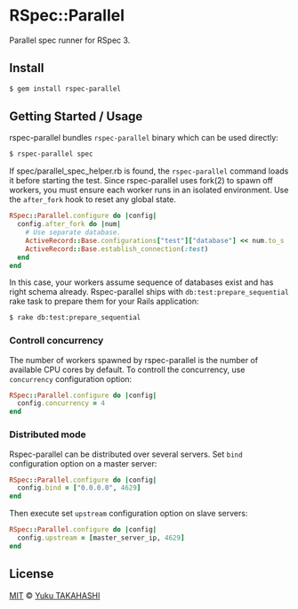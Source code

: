 # RSpec::Parallel

Parallel spec runner for RSpec 3.

## Install

```sh
$ gem install rspec-parallel
```

## Getting Started / Usage

rspec-parallel bundles `rspec-parallel` binary which can be used directly:

```sh
$ rspec-parallel spec
```

If spec/parallel_spec_helper.rb is found, the `rspec-parallel` command loads it before starting the test. Since rspec-parallel uses fork(2) to spawn off workers, you must ensure each worker runs in an isolated environment. Use the `after_fork` hook to reset any global state.

```ruby
RSpec::Parallel.configure do |config|
  config.after_fork do |num|
    # Use separate database.
    ActiveRecord::Base.configurations["test"]["database"] << num.to_s
    ActiveRecord::Base.establish_connection(:test)
  end
end
```

In this case, your workers assume sequence of databases exist and has right schema already. Rspec-parallel ships with `db:test:prepare_sequential` rake task to prepare them for your Rails application:

```sh
$ rake db:test:prepare_sequential
```

### Controll concurrency

The number of workers spawned by rspec-parallel is the number of available CPU cores by default. To controll the concurrency, use `concurrency` configuration option:

```ruby
RSpec::Parallel.configure do |config|
  config.concurrency = 4
end
```

### Distributed mode

Rspec-parallel can be distributed over several servers. Set `bind` configuration option on a master server:

```ruby
RSpec::Parallel.configure do |config|
  config.bind = ["0.0.0.0", 4629]
end
```

Then execute set `upstream` configuration option on slave servers:

```ruby
RSpec::Parallel.configure do |config|
  config.upstream = [master_server_ip, 4629]
end
```

## License

[MIT](https://github.com/yuku-t/rspec-parallel/blob/master/LICENSE) © [Yuku TAKAHASHI](https://github.com/yuku-t)
